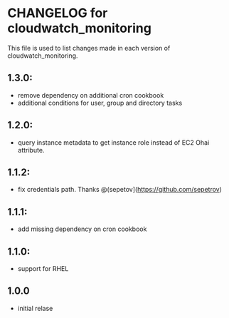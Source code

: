 # CHANGELOG for cloudwatch_monitoring

This file is used to list changes made in each version of cloudwatch_monitoring.

## 1.3.0:
* remove dependency on additional cron cookbook
* additional conditions for user, group and directory tasks

## 1.2.0:
* query instance metadata to get instance role instead of EC2 Ohai attribute.

## 1.1.2:
* fix credentials path. Thanks @(sepetov](https://github.com/sepetrov)

## 1.1.1:
* add missing dependency on cron cookbook

## 1.1.0:
* support for RHEL

## 1.0.0
* initial relase
